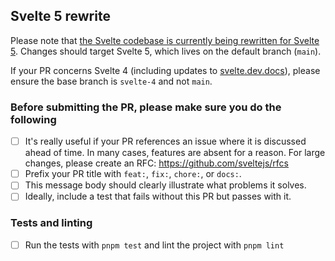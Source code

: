 ## Svelte 5 rewrite

Please note that [the Svelte codebase is currently being rewritten for Svelte 5](https://svelte.dev/blog/runes). Changes should target Svelte 5, which lives on the default branch (`main`).

If your PR concerns Svelte 4 (including updates to [svelte.dev.docs](https://svelte.dev/docs)), please ensure the base branch is `svelte-4` and not `main`.


### Before submitting the PR, please make sure you do the following

- [ ] It's really useful if your PR references an issue where it is discussed ahead of time. In many cases, features are absent for a reason. For large changes, please create an RFC: https://github.com/sveltejs/rfcs
- [ ] Prefix your PR title with `feat:`, `fix:`, `chore:`, or `docs:`.
- [ ] This message body should clearly illustrate what problems it solves.
- [ ] Ideally, include a test that fails without this PR but passes with it.

### Tests and linting

- [ ] Run the tests with `pnpm test` and lint the project with `pnpm lint`
